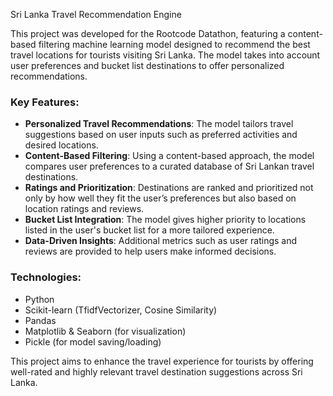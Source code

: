 Sri Lanka Travel Recommendation Engine

This project was developed for the Rootcode Datathon, featuring a content-based filtering machine learning model designed to recommend the best travel locations for tourists visiting Sri Lanka. The model takes into account user preferences and bucket list destinations to offer personalized recommendations. 

### Key Features:
- **Personalized Travel Recommendations**: The model tailors travel suggestions based on user inputs such as preferred activities and desired locations.
- **Content-Based Filtering**: Using a content-based approach, the model compares user preferences to a curated database of Sri Lankan travel destinations.
- **Ratings and Prioritization**: Destinations are ranked and prioritized not only by how well they fit the user’s preferences but also based on location ratings and reviews.
- **Bucket List Integration**: The model gives higher priority to locations listed in the user's bucket list for a more tailored experience.
- **Data-Driven Insights**: Additional metrics such as user ratings and reviews are provided to help users make informed decisions.

### Technologies:
- Python
- Scikit-learn (TfidfVectorizer, Cosine Similarity)
- Pandas
- Matplotlib & Seaborn (for visualization)
- Pickle (for model saving/loading)

This project aims to enhance the travel experience for tourists by offering well-rated and highly relevant travel destination suggestions across Sri Lanka.

